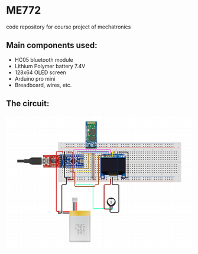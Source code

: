 # ME772
code repository for course project of mechatronics

## Main components used:

* HC05 bluetooth module
* Lithium Polymer battery 7.4V
* 128x64 OLED screen
* Arduino pro mini
* Breadboard, wires, etc.

## The circuit:

![circuit design](maincircuit.png "circuit")
